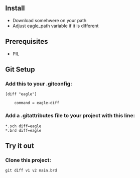 ## Install
 - Download somehwere on your path
 - Adjust eagle_path variable if it is different

## Prerequisites
 - PIL

## Git Setup
### Add this to your .gitconfig:

    [diff "eagle"]

        command = eagle-diff

### Add a .gitattributes file to your project with this line:

    *.sch diff=eagle
    *.brd diff=eagle

## Try it out
### Clone this project:
    git diff v1 v2 main.brd